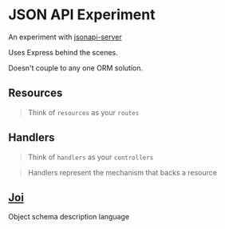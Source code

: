 # JSON API Experiment

An experiment with [jsonapi-server](https://github.com/holidayextras/jsonapi-server)

Uses Express behind the scenes.

Doesn't couple to any one ORM solution.

## Resources

> Think of `resources` as your `routes`

## Handlers

> Think of `handlers` as your `controllers`

> Handlers represent the mechanism that backs a resource

## [Joi](https://github.com/hapijs/joi)

Object schema description language